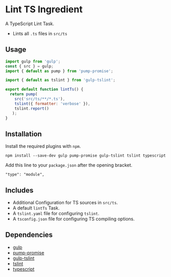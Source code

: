 Lint TS Ingredient
================================================================================

A TypeScript Lint Task.

- Lints all `.ts` files in `src/ts`

Usage
--------------------------------------------------------------------------------

```javascript
import gulp from 'gulp';
const { src } = gulp;
import { default as pump } from 'pump-promise';

import { default as tslint } from 'gulp-tslint';

export default function lintTs() {
  return pump(
    src('src/ts/**/*.ts'),
    tslint({ formatter: 'verbose' }),
    tslint.report()
   );
}
```

Installation
--------------------------------------------------------------------------------

Install the required plugins with `npm`.

`npm install --save-dev gulp pump-promise gulp-tslint tslint typescript`

Add this line to your `package.json` after the opening bracket.

`"type": "module",`

Includes
--------------------------------------------------------------------------------

- Additional Configuration for TS sources in `src/ts`.
- A default `lintTs` Task.
- A `tslint.yaml` file for configuring `tslint`.
- A `tsconfig.json` file for configuring TS compiling options.

Dependencies
--------------------------------------------------------------------------------

- [gulp](https://www.npmjs.com/package/gulp)
- [pump-promise](https://www.npmjs.com/package/pump-promise)
- [gulp-tslint](https://www.npmjs.com/package/gulp-tslint)
- [tslint](https://www.npmjs.com/package/tslint)
- [typescript](https://www.npmjs.com/package/typescript)
